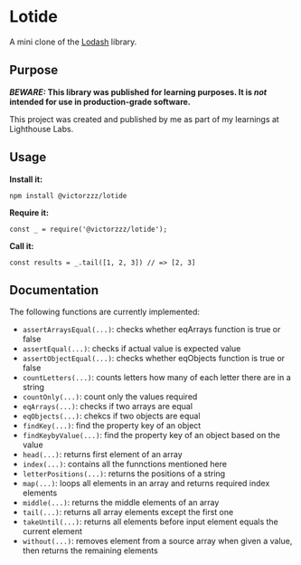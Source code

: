 # Lotide

A mini clone of the [Lodash](https://lodash.com) library.

## Purpose

**_BEWARE:_ This library was published for learning purposes. It is _not_ intended for use in production-grade software.**

This project was created and published by me as part of my learnings at Lighthouse Labs. 

## Usage

**Install it:**

`npm install @victorzzz/lotide`

**Require it:**

`const _ = require('@victorzzz/lotide');`

**Call it:**

`const results = _.tail([1, 2, 3]) // => [2, 3]`

## Documentation

The following functions are currently implemented:

* `assertArraysEqual(...)`: checks whether eqArrays function is true or false
* `assertEqual(...)`: checks if actual value is expected value
* `assertObjectEqual(...)`: checks whether eqObjects function is true or false
* `countLetters(...)`: counts letters how many of each letter there are in a string
* `countOnly(...)`: count only the values required
* `eqArrays(...)`: checks if two arrays are equal
* `eqObjects(...)`: chekcs if two objects are equal
* `findKey(...)`: find the property key of an object
* `findKeybyValue(...)`: find the property key of an object based on the value
* `head(...)`: returns first element of an array
* `index(...)`: contains all the funnctions mentioned here
* `letterPositions(...)`: returns the positions of a string
* `map(...)`: loops all elements in an array and returns required index elements
* `middle(...)`: returns the middle elements of an array
* `tail(...)`: returns all array elements except the first one
* `takeUntil(...)`: returns all elements before input element equals the current element
* `without(...)`: removes element from a source array when given a value, then returns the remaining elements
